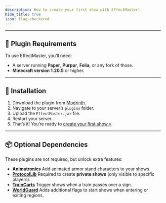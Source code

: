 ```yaml
---
description: How to create your first show with EffectMaster!
hide_title: true
icon: flag-checkered
---
```


<DocHeading 
icon="mdi:github" 
title="Getting Started" 
description="This guide will walk you through setting up the plugin and creating your first show.">
</DocHeading>

---

## 🧱 Plugin Requirements

To use EffectMaster, you’ll need:

* A server running **Paper**, **Purpur**, **Folia**, or any fork of those.
* **Minecraft version 1.20.5** or higher.

---

## 🔧 Installation

1. Download the plugin from [Modrinth](https://modrinth.com/plugin/effectmaster).
2. Navigate to your server’s `plugins` folder.
3. Upload the `EffectMaster.jar` file.
4. Restart your server.
5. That’s it! You’re ready to [create your first show »](./getting-started/creating-your-first-show.md)

---

## 📦 Optional Dependencies

These plugins are not required, but unlock extra features:

* [**Animatronics**](./plugin-integrations/animatronics.md)
  Add animated armor stand characters to your shows.
* [**ProtocolLib**](./plugin-integrations/protocollib.md)
  Required to create **private shows** (only visible to specific players).
* [**TrainCarts**](./plugin-integrations/traincarts.md)
  Trigger shows when a train passes over a sign.
* [**WorldGuard**](./plugin-integrations/worldguard.md)
  Adds additional flags to start shows when entering or exiting regions.
